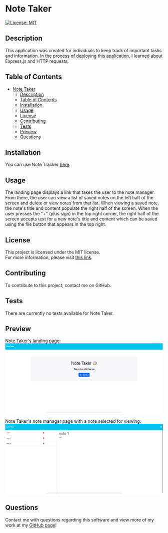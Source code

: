 # Note Taker
[![License: MIT](https://img.shields.io/badge/License-MIT-yellow.svg)](https://opensource.org/licenses/MIT)
## Description
This application was created for individuals to keep track of important tasks and information. In the process of deploying this application, I learned about Express.js and HTTP requests.

## Table of Contents
- [Note Taker](#note-taker)
  - [Description](#description)
  - [Table of Contents](#table-of-contents)
  - [Installation](#installation)
  - [Usage](#usage)
  - [License](#license)
  - [Contributing](#contributing)
  - [Tests](#tests)
  - [Preview](#preview)
  - [Questions](#questions)

## Installation
You can use Note Tracker [here](https://fast-earth-18165.herokuapp.com/).

## Usage
The landing page displays a link that takes the user to the note manager. From there, the user can view a list of saved notes on the left half of the screen and delete or view notes from that list. When viewing a saved note, the note's title and content populate the right half of the screen. When the user presses the "+" (plus sign) in the top right corner, the right half of the screen accepts text for a new note's title and content which can be saved using the file button that appears in the top right.

## License
This project is licensed under the MIT license.  
For more information, please visit [this link](https://opensource.org/licenses/MIT).

## Contributing
To contribute to this project, contact me on GitHub.

## Tests
There are currently no tests available for Note Taker.

## Preview
Note Taker's landing page:
![Screenshot of Note Taker's landing page](screenshots/note-taker-landing-page.png)  

Note Taker's note manager page with a note selected for viewing:
![Screenshot of Note Taker's note manager page with a note selected for viewing](screenshots/note-taker-saved-notes.png)

## Questions
Contact me with questions regarding this software and view more of my work at my [GitHub page](https://github.com/jmcavaddy)!
